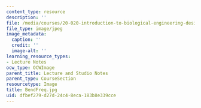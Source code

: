 ```yaml
---
content_type: resource
description: ''
file: /media/courses/20-020-introduction-to-biological-engineering-design-spring-2009/dfbef279d27d24c48eca183b8e339cce_BendFreq.jpg
file_type: image/jpeg
image_metadata:
  caption: ''
  credit: ''
  image-alt: ''
learning_resource_types:
- Lecture Notes
ocw_type: OCWImage
parent_title: Lecture and Studio Notes
parent_type: CourseSection
resourcetype: Image
title: BendFreq.jpg
uid: dfbef279-d27d-24c4-8eca-183b8e339cce
---
```

